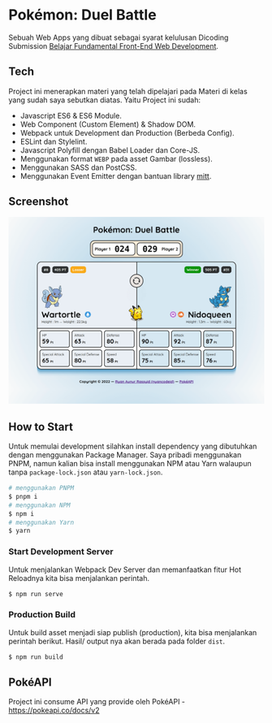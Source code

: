 # Pokémon: Duel Battle
Sebuah Web Apps yang dibuat sebagai syarat kelulusan Dicoding Submission [Belajar Fundamental Front-End Web Development](https://www.dicoding.com/academies/163).

## Tech
Project ini menerapkan materi yang telah dipelajari pada Materi di kelas yang sudah saya sebutkan diatas. Yaitu Project ini sudah:

- Javascript ES6 & ES6 Module.
- Web Component (Custom Element) & Shadow DOM.
- Webpack untuk Development dan Production (Berbeda Config).
- ESLint dan Stylelint.
- Javascript Polyfill dengan Babel Loader dan Core-JS.
- Menggunakan format `WEBP` pada asset Gambar (lossless).
- Menggunakan SASS dan PostCSS.
- Menggunakan Event Emitter dengan bantuan library [mitt](https://github.com/developit/mitt).

## Screenshot
![](screenshot.png)

## How to Start
Untuk memulai development silahkan install dependency yang dibutuhkan dengan menggunakan Package Manager. Saya pribadi menggunakan PNPM, namun kalian bisa install menggunakan NPM atau Yarn walaupun tanpa `package-lock.json` atau `yarn-lock.json`.

```bash
# menggunakan PNPM
$ pnpm i
# menggunakan NPM
$ npm i
# menggunakan Yarn
$ yarn
```

### Start Development Server
Untuk menjalankan Webpack Dev Server dan memanfaatkan fitur Hot Reloadnya kita bisa menjalankan perintah.

```bash
$ npm run serve
```

### Production Build
Untuk build asset menjadi siap publish (production), kita bisa menjalankan perintah berikut. Hasil/ output nya akan berada pada folder `dist`.

```bash
$ npm run build
```

## PokéAPI
Project ini consume API yang provide oleh PokéAPI - https://pokeapi.co/docs/v2
